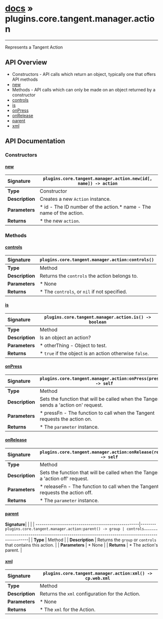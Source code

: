 # [docs](index.md) » plugins.core.tangent.manager.action
---

Represents a Tangent Action

## API Overview
* Constructors - API calls which return an object, typically one that offers API methods
 * [new](#new)
* Methods - API calls which can only be made on an object returned by a constructor
 * [controls](#controls)
 * [is](#is)
 * [onPress](#onpress)
 * [onRelease](#onrelease)
 * [parent](#parent)
 * [xml](#xml)

## API Documentation

### Constructors

#### [new](#new)
| <span style="float: left;">**Signature**</span> | <span style="float: left;">`plugins.core.tangent.manager.action.new(id[, name]) -> action` </span>                                                          |
| -----------------------------------------------------|---------------------------------------------------------------------------------------------------------|
| **Type**                                             | Constructor                                                                                         |
| **Description**                                      | Creates a new `Action` instance.                                                                                         |
| **Parameters**                                       | * id        - The ID number of the action.* name      - The name of the action.                                       |
| **Returns**                                          | * the new `action`.                                                |

### Methods

#### [controls](#controls)
| <span style="float: left;">**Signature**</span> | <span style="float: left;">`plugins.core.tangent.manager.action:controls()` </span>                                                          |
| -----------------------------------------------------|---------------------------------------------------------------------------------------------------------|
| **Type**                                             | Method                                                                                         |
| **Description**                                      | Returns the `controls` the action belongs to.                                                                                         |
| **Parameters**                                       | * None                                       |
| **Returns**                                          | * The `controls`, or `nil` if not specified.                                                |

#### [is](#is)
| <span style="float: left;">**Signature**</span> | <span style="float: left;">`plugins.core.tangent.manager.action.is() -> boolean` </span>                                                          |
| -----------------------------------------------------|---------------------------------------------------------------------------------------------------------|
| **Type**                                             | Method                                                                                         |
| **Description**                                      | Is an object an action?                                                                                         |
| **Parameters**                                       | * otherThing - Object to test.                                       |
| **Returns**                                          | * `true` if the object is an action otherwise `false`.                                                |

#### [onPress](#onpress)
| <span style="float: left;">**Signature**</span> | <span style="float: left;">`plugins.core.tangent.manager.action:onPress(pressFn) -> self` </span>                                                          |
| -----------------------------------------------------|---------------------------------------------------------------------------------------------------------|
| **Type**                                             | Method                                                                                         |
| **Description**                                      | Sets the function that will be called when the Tangent sends a 'action on' request.                                                                                         |
| **Parameters**                                       | * pressFn     - The function to call when the Tangent requests the action on.                                       |
| **Returns**                                          | * The `parameter` instance.                                                |

#### [onRelease](#onrelease)
| <span style="float: left;">**Signature**</span> | <span style="float: left;">`plugins.core.tangent.manager.action:onRelease(releaseFn) -> self` </span>                                                          |
| -----------------------------------------------------|---------------------------------------------------------------------------------------------------------|
| **Type**                                             | Method                                                                                         |
| **Description**                                      | Sets the function that will be called when the Tangent sends a 'action off' request.                                                                                         |
| **Parameters**                                       | * releaseFn     - The function to call when the Tangent requests the action off.                                       |
| **Returns**                                          | * The `parameter` instance.                                                |

#### [parent](#parent)
| <span style="float: left;">**Signature**</span> | <span style="float: left;">`plugins.core.tangent.manager.action:parent() -> group | controls` </span>                                                          |
| -----------------------------------------------------|---------------------------------------------------------------------------------------------------------|
| **Type**                                             | Method                                                                                         |
| **Description**                                      | Returns the `group` or `controls` that contains this action.                                                                                         |
| **Parameters**                                       | * None                                       |
| **Returns**                                          | * The action's parent.                                                |

#### [xml](#xml)
| <span style="float: left;">**Signature**</span> | <span style="float: left;">`plugins.core.tangent.manager.action:xml() -> cp.web.xml` </span>                                                          |
| -----------------------------------------------------|---------------------------------------------------------------------------------------------------------|
| **Type**                                             | Method                                                                                         |
| **Description**                                      | Returns the `xml` configuration for the Action.                                                                                         |
| **Parameters**                                       | * None                                       |
| **Returns**                                          | * The `xml` for the Action.                                                |

